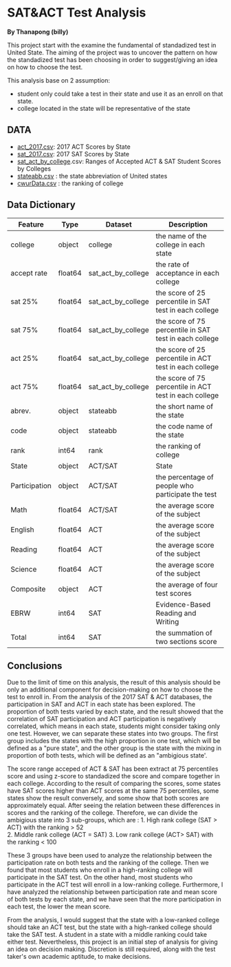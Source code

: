 
# SAT&ACT Test Analysis 
**By Thanapong (billy)**


This project start with the examine the fundamental of standadized test in United State. The aiming of the project was to uncover the pattern on how the standadized test has been choosing in order to suggest/giving an idea on how to choose the test. 

This analysis base on 2 assumption:   
- student only could take a test in their state and use it as an enroll on that state.
- college located in the state will be representative of the state



## DATA


- [act_2017.csv](https://blog.prepscholar.com/act-scores-by-state-averages-highs-and-lows): 2017 ACT Scores by State
- [sat_2017.csv](https://blog.collegevine.com/here-are-the-average-sat-scores-by-state/): 2017 SAT Scores by State
- [sat_act_by_college](https://www.compassprep.com/college-profiles/).csv: Ranges of Accepted ACT & SAT Student Scores by Colleges
- [stateabb.csv](https://worldpopulationreview.com/states/state-abbreviations) : the state abbreviation of United states
- [cwurData.csv](https://github.com/arnaudbenard/university-ranking/blob/master/cwurData.csv) : the ranking of college



## Data Dictionary

|Feature|Type|Dataset|Description|
|---|---|---|---|
 |college|object|college| the name of the college in each state
 |accept rate |float64 | sat_act_by_college| the rate of acceptance in each college
 |sat 25%|float64| sat_act_by_college|the score of 25 percentile in SAT test in each college
 |sat 75% |float64|sat_act_by_college| the score of 75 percentile in SAT test in each college
 |act 25%|float64| sat_act_by_college|the score of 25 percentile in ACT test in each college
 |act 75%|float64|sat_act_by_college| the score of 75 percentile in ACT test in each college
 |abrev. |object|stateabb|the short name of the state
 |code | object|stateabb|the code name of the state
 |rank | int64|rank|the ranking of college
 |State	|object | ACT/SAT| State
 |Participation|object|ACT/SAT|the percentage of people who participate the test
  |	Math	|float64|ACT/SAT | the average score of the subject 
 |	English|float64|ACT| the average score of the subject 
 |Reading	|float64|ACT | the average score of the subject 
 |Science	|float64|ACT | the average score of the subject 
 |Composite|object|ACT|the average of  four test scores
 |EBRW| int64| SAT | Evidence-Based Reading and Writing
 |Total | int64 | SAT |the summation of two sections score

## Conclusions

Due to the limit of time on this analysis, the result of this analysis should be only an additional component for decision-making on how to choose the test to enroll in. From the analysis of the 2017 SAT & ACT databases, the participation in SAT and ACT in each state has been explored. The proportion of both tests varied by each state, and the result showed that the correlation of SAT participation and ACT participation is negatively correlated, which means in each state, students might consider taking only one test. However, we can separate these states into two groups. The first group includes the states with the high proportion in one test, which will be defined as a "pure state", and the other group is the state with the mixing in proportion of both tests, which will be defined as an "ambigious state'.

The score range acceped of ACT & SAT has been extract at 75 percentiles score and using z-score to standadized the score and compare together in each college. According to the result of comparing the scores, some states have SAT scores higher than ACT scores at the same 75 percentiles, some states show the result conversely, and some show that both scores are approximately equal. After seeing the relation between these differences in scores and the ranking of the college. Therefore, we can divide the ambigious state into 3 sub-groups, which are : 1. High rank college (SAT > ACT) with the ranking > 52       
2. Middle rank college (ACT = SAT) 3. Low rank college (ACT> SAT) with the ranking < 100

These 3 groups have been used to analyze the relationship between the participation rate on both tests and the ranking of the college. Then we found that most students who enroll in a high-ranking college will participate in the SAT test. On the other hand, most students who participate in the ACT test will enroll in a low-ranking college. Furthermore, I have analyzed the relationship between participation rate and mean score of both tests by each state, and we have seen that the more participation in each test, the lower the mean score.

From the analysis, I would suggest that the state with a low-ranked college should take an ACT test, but the state with a high-ranked college should take the SAT test. A student in a state with a middle ranking could take either test. Nevertheless, this project is an initial step of analysis for giving an idea on decision making. Discretion is still required, along with the test taker's own academic aptitude, to make decisions.


